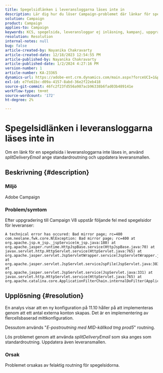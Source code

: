 ```yaml
---
title: Spegelsidlänken i leveransloggarna läses inte in
description: Lär dig hur du löser Campaign-problemet där länkar för spegelsidor i leveransloggar inte läses in.
solution: Campaign
product: Campaign
applies-to: Campaign
keywords: KCS, spegelsida, leveransloggar ej inläsning, kampanj, uppgradering till kampanj V8
resolution: Resolution
internal-notes: null
bug: false
article-created-by: Nayanika Chakravarty
article-created-date: 12/18/2023 12:54:55 PM
article-published-by: Nayanika Chakravarty
article-published-date: 1/2/2024 4:27:16 PM
version-number: 1
article-number: KA-23365
dynamics-url: https://adobe-ent.crm.dynamics.com/main.aspx?forceUCI=1&pagetype=entityrecord&etn=knowledgearticle&id=bbc7339f-a49d-ee11-be37-6045bd006079
exl-id: e7fe61bc-d09a-4157-8abd-36e2f22eb418
source-git-commit: 46fc2f23fd556a987acb96338b6fad03b489141e
workflow-type: tm+mt
source-wordcount: '172'
ht-degree: 2%

---
```


# Spegelsidlänken i leveransloggarna läses inte in


Om en länk för en spegelsida i leveransloggarna inte läses in, använd *splitDeliveryEmail* ange standardroutning och uppdatera leveransmallen.

## Beskrivning {#description}


### Miljö

Adobe Campaign

### Problem/symtom

Efter uppgradering till Campaign V8 uppstår följande fel med spegelsidor för leveranser:


```
A technical error has occured: Bad mirror page; rc=400 
com.neolane.fwk.core.NlException: Bad mirror page; rc=400 at 
org.apache.jsp.m_jsp._jspService(m_jsp.java:180) at 
org.apache.jasper.runtime.HttpJspBase.service(HttpJspBase.java:70) at 
javax.servlet.http.HttpServlet.service(HttpServlet.java:765) at 
org.apache.jasper.servlet.JspServletWrapper.service(JspServletWrapper.java:465) at 
org.apache.jasper.servlet.JspServlet.serviceJspFile(JspServlet.java:383) at 
org.apache.jasper.servlet.JspServlet.service(JspServlet.java:331) at 
javax.servlet.http.HttpServlet.service(HttpServlet.java:765) at 
org.apache.catalina.core.ApplicationFilterChain.internalDoFilter(ApplicationFilterChain.java:231)
```



## Upplösning {#resolution}


En analys visar att en ny konfiguration på 11.10 håller på att implementeras genom att ett antal externa konton skapas. Det är en implementering av flercellsbaserad mittkonfiguration.

Dessutom används &quot;*E-postroutning med MID-källkod tmg prod5*&quot; routning.

Lös problemet genom att använda *splitDeliveryEmail* som ska anges som standardroutning. Uppdatera även leveransmallen.

### Orsak

Problemet orsakas av felaktig routning för spegelsidorna.
